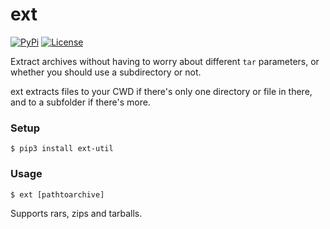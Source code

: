 ext
===

[![PyPi](http://img.shields.io/pypi/v/ext-util.svg?style=flat)](https://pypi.python.org/pypi/ext-util)
[![License](http://img.shields.io/badge/license-MIT-red.svg)](https://github.com/KoffeinFlummi/ext/blob/master/LICENSE)

Extract archives without having to worry about different `tar` parameters, or whether you should use a subdirectory or not.

ext extracts files to your CWD if there's only one directory or file in there, and to a subfolder if there's more.


### Setup

```
$ pip3 install ext-util
```


### Usage

```
$ ext [pathtoarchive]
```

Supports rars, zips and tarballs.
